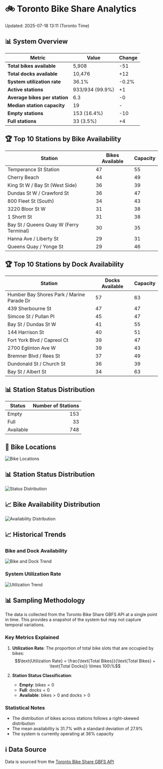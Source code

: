 # 🚲 Toronto Bike Share Analytics

Updated: 2025-07-18 13:11 (Toronto Time)

## 📊 System Overview
| Metric | Value | Change |
|--------|-------|--------|
| **Total bikes available** | 5,908 | -51 |
| **Total docks available** | 10,476 | +12 |
| **System utilization rate** | 36.1% | -0.2% |
| **Active stations** | 933/934 (99.9%) | +1 |
| **Average bikes per station** | 6.3 | -0 |
| **Median station capacity** | 19 | - |
| **Empty stations** | 153 (16.4%) | -10 |
| **Full stations** | 33 (3.5%) | +4 |

## 🏆 Top 10 Stations by Bike Availability
| Station | Bikes Available | Capacity |
|---------|-----------------|----------|
| Temperance St Station | 47 | 55 |
| Cherry Beach | 44 | 49 |
| King St W / Bay St (West Side) | 36 | 39 |
| Dundas St W / Crawford St | 36 | 47 |
| 800 Fleet St (South) | 34 | 43 |
| 3220 Bloor St W | 31 | 38 |
| 1 Shortt St | 31 | 38 |
| Bay St / Queens Quay W (Ferry Terminal) | 30 | 35 |
| Hanna Ave / Liberty St | 29 | 31 |
| Queens Quay / Yonge St | 29 | 46 |

## 🏆 Top 10 Stations by Dock Availability
| Station | Docks Available | Capacity |
|---------|-----------------|----------|
| Humber Bay Shores Park / Marine Parade Dr | 57 | 63 |
| 439 Sherbourne St | 47 | 47 |
| Simcoe St / Pullan Pl | 45 | 47 |
| Bay St / Dundas St W | 41 | 55 |
| 144 Harrison St | 40 | 51 |
| Fort York  Blvd / Capreol Ct | 39 | 47 |
| 2700 Eglinton Ave W | 39 | 43 |
| Bremner Blvd / Rees St | 37 | 49 |
| Dundonald St / Church St | 36 | 39 |
| Bay St / Albert St | 34 | 63 |

## 📊 Station Status Distribution
| Status     | Number of Stations |
|------------|-------------------:|
| Empty      | 153 |
| Full       | 33 |
| Available  | 748 |

## 📍 Bike Locations
![Bike Locations](docs/plots/location_plot.png)

## 📊 Station Status Distribution
![Status Distribution](docs/plots/status_distribution.png)

## 📈 Bike Availability Distribution
![Availability Distribution](docs/plots/availability_dist.png)

## 📈 Historical Trends
### Bike and Dock Availability
![Bike and Dock Trend](docs/plots/time_series/bike_dock_trend.png)

### System Utilization Rate
![Utilization Trend](docs/plots/time_series/utilization_trend.png)

## 📊 Sampling Methodology
The data is collected from the Toronto Bike Share GBFS API at a single point in time. This provides a snapshot of the system but may not capture temporal variations.

### Key Metrics Explained
1. **Utilization Rate**: The proportion of total bike slots that are occupied by bikes:
   $$\text{Utilization Rate} = \frac{\text{Total Bikes}}{\text{Total Bikes} + \text{Total Docks}} \times 100\%$$

2. **Station Status Classification**:
   - **Empty**: $\text{bikes} = 0$
   - **Full**: $\text{docks} = 0$
   - **Available**: $\text{bikes} > 0$ and $\text{docks} > 0$

### Statistical Notes
- The distribution of bikes across stations follows a right-skewed distribution
- The mean availability is 31.7% with a standard deviation of 27.9%
- The system is currently operating at 36% capacity

## ℹ️ Data Source
Data is sourced from the [Toronto Bike Share GBFS API](https://tor.publicbikesystem.net/ube/gbfs/v1/en/station_status)
